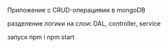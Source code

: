 Приложение с CRUD-операциями в mongoDB


разделение логики на слои: DAL, controller, service

запуск
npm i
npm start